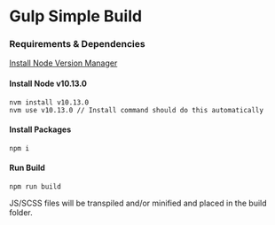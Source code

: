 # Gulp Simple Build

### Requirements & Dependencies

[Install Node Version Manager](https://github.com/creationix/nvm#installation)

#### Install Node v10.13.0

```
nvm install v10.13.0
nvm use v10.13.0 // Install command should do this automatically
```

#### Install Packages

```
npm i
```

#### Run Build

```
npm run build
```

JS/SCSS files will be transpiled and/or minified and placed in the build folder.
